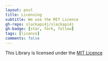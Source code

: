```yaml
---
layout: post
title: Licensing
subtitle: We use the MIT Licence
gh-repo: slackapi4j/slackapi4j
gh-badge: [star, fork, follow]
tags: [licence]
comments: false
---
```

This Library is licensed under the [MIT Licence](https://opensource.org/licenses/MIT) 
